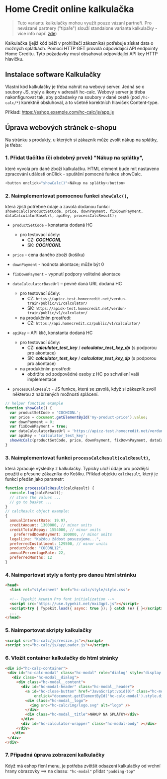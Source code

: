 # Home Credit online kalkulačka

> Tuto variantu kalkulačky mohou využít pouze vázaní partneři. Pro nevázané partnery ("tipaře") slouží standalone varianta kalkulačky - více info např. [zde](https://github.com/homecreditcz/oneclick-api/wiki/Produk%C4%8Dn%C3%AD-prost%C5%99ed%C3%AD))

Kalkulačka (jejíž kód běží v prohlížeči zákazníka) potřebuje získat data o možných splátkách. Pomocí HTTP GET provolá odpovídající API endpointy Home Creditu. Tyto požadavky musí obsahovat odpovídající API key HTTP hlavičku.

## Instalace software Kalkulačky

Vlastní kód kalkulačky je třeba nahrát na webový server. Jedná se o soubory JS, styly a ikony v adresáři hc-calc. Webový server je třeba nakonfigurovat tak, aby požadavky na soubory v dané cestě (pod `/hc-calc/*`) korektně obsluhoval, a to včetně korektních hlaviček Content-type.

Příklad: https://eshop.example.com/hc-calc/js/app.js

## Úprava webových stránek e-shopu

Na stránku s produkty, u kterých si zákazník může zvolit nákup na splátky, je třeba:

### 1. Přidat tlačítko (či obdobný prvek) "Nákup na splátky",

které vyvolá pro dané zboží kalkulačku. HTML element bude mít nastaveno zpracování události onClick - spuštění pomocné funkce showCalc.

```javascript
<button onclick="showCalc()">Nákup na splátky</button>
```

### 2. Naimplementovat pomocnou funkci `showCalc()`, 

která zjistí potřebné údaje a zavolá dodanou funkci `showHcCalc(productSetCode, price, downPayment, fixDownPayment, dataCalculatorBaseUrl, apiKey, processCalcResult);`

- `productSetCode` - konstanta dodaná HC 
  - pro testovací účely:
    - CZ: ***COCHCONL***
    - SK: ***COCHCONL***

- `price` - cena daného zboží (košíku)

- `downPayment` - hodnota akontace; může být 0

- `fixDownPayment` – vypnutí podpory volitelné akontace

- `dataCalculatorBaseUrl` – pevně daná URL dodaná HC
  - pro testovací účely: 
    - CZ: `https://apicz-test.homecredit.net/verdun-train/public/v1/calculator/`
    - SK: `https://apisk-test.homecredit.net/verdun-train/public/v1/calculator/`
  - na produkčním prostředí: 
    - CZ: `https://api.homecredit.cz/public/v1/calculator/`

- `apiKey` – API klíč, konstanta dodaná HC
  - pro testovací účely:
    - CZ: ***calculator_test_key*** / ***calculator_test_key_dp*** (s podporou pro akontace)
    - SK: ***calculator_test_key*** / ***calculator_test_key_dp*** (s podporou pro akontace)
  - na produkčním prostředí:
    - obdržíte od zodpovědné osoby z HC po schválení vaší implementace

- `processCalcResult` - JS funkce, která se zavolá, když si zákazník zvolí některou z nabízených možností splácení.

```javascript
// helper function example  
function showCalc() {        
  var productSetCode = 'COCHCONL'; 
  var price = document.getElementById('my-product-price').value;        
  var downPayment = 0;         
  var fixDownPayment = true;        
  var dataCalculatorBaseUrl = 'https://apicz-test.homecredit.net/verdun-train/public/v1/calculator/';        
  var apiKey = 'calculator_test_key';
  showHcCalc(productSetCode, price, downPayment, fixDownPayment, dataCalculatorBaseUrl, apiKey, processCalcResult);  
}
```

### 3. Naimplementovat funkci `processCalcResult(calcResult)`,

která zpracuje výsledky z kalkulačky. Typicky uloží údaje pro pozdější použití a přesune zákazníka do Košíku. Příklad objektu `calcResult`, který je funkci předán jako parametr:

```javascript
function processCalcResult(calcResult) {  
  console.log(calcResult);  
  // store the values ...  
  // go to basket ...  
}      
// calcResult object example:  
{
  annualInterestRate: 19.97,
  creditAmount: 1300000, // minor units
  creditTotalRepay: 1554000, // minor units
	preferredDownPayment: 100000, // minor units
  legalLine: "Každou žádost posuzujeme...",
  preferredInstallment: 129500, // minor units
  productCode: "COCONL12",
  annualPercentageRate: 22,
  preferredMonths: 12
}
```

### 4. Naimportovat styly a fonty pro danou html stránku

```html
<head>
  <link rel="stylesheet" href="hc-calc/style/style.css">
  
  <!-- Typekit Acumin Pro font initialization -->
  <script src="https://use.typekit.net/mxi3qpt.js"></script>
  <script>try { Typekit.load({ async: true }); } catch (e) { }</script>
  ...
</head>
```

### 5. Naimportovat skripty kalkulačky

```html
<script src="hc-calc/js/resize.js"></script>
<script src="hc-calc/js/appLoader.js"></script>
```

### 6. Vložit container kalkulačky do <body> html stránky

```html
<div id="hc-calc-container">
 <div id="hc-calc-modal" class="hc-modal" role="dialog" style="display: none">
   <div class="hc-modal__dialog">
     <div class="hc-modal__content">
       <div id="hc-modal-header" class="hc-modal__header">
         <a id="hc-close-button" href="JavaScript:void(0)" class="hc-modal__close" 
             onclick="document.getElementById('hc-calc-modal').style.display = 'none'"></a>
         <div class="hc-modal__logo">
           <img src="hc-calc/img/logo.svg" alt="logo" />
         </div>
         <div class="hc-modal__title">NÁKUP NA SPLÁTKY</div>
       </div>
       <div id="hc-calculator-wrapper" class="hc-modal-body" ></div>
     </div>
   </div>
 </div>
</div>
```

### 7. Případná úprava zobrazení kalkulačky 
Když má eshop fixní menu, je potřeba zvětšit odsazení kalkulačky od vrchní hrany obrazovky ==> na classu: `"hc-modal"` přidat `"padding-top"`
